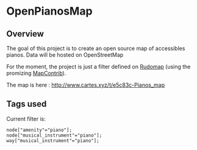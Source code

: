 # OpenPianosMap

## Overview

The goal of this project is to create an open source map of accessibles pianos. Data will be hosted on OpenStreetMap

For the moment, the project is just a filter defined on [Rudomap](https://github.com/vinber/Rudomap/blob/master/developpement-2.md)
(using the promizing [MapContrib](https://github.com/MapContrib/MapContrib)).

The map is here :
http://www.cartes.xyz/t/e5c83c-Pianos_map

## Tags used

Current filter is:

```
node["amenity"="piano"];
node["musical_instrument"="piano"];
way["musical_instrument"="piano"];
```
